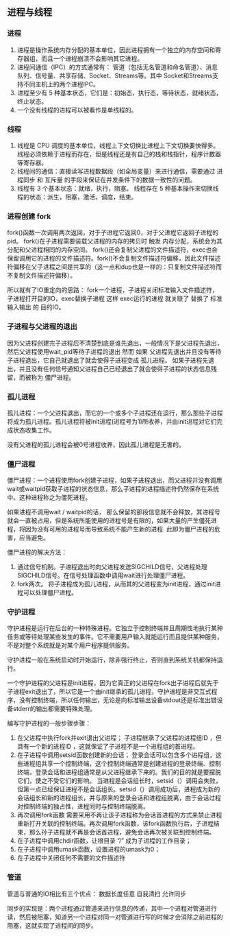 ## 进程与线程

### 进程
1. 进程是操作系统内存分配的基本单位，因此进程拥有一个独立的内存空间和寄存器组，而且一个进程崩溃不会影响其它进程。
2. 进程间通信（IPC）的方式通常有： 管道（包括无名管道和命名管道）、消息队列、信号量、共享存储、Socket、Streams等。其中 Socket和Streams支持不同主机上的两个进程IPC。
3. 进程至少有 5 种基本状态，它们是：初始态，执行态，等待状态，就绪状态，终止状态。
4. 一个没有线程的进程可以被看作是单线程的。


### 线程
1. 线程是 CPU 调度的基本单位，线程上下文切换比进程上下文切换要快得多。线程必须依赖于进程而存在，但是线程还是有自己的栈和栈指针，程序计数器等寄存器。
2. 线程间的通信：直接读写进程数据段（如全局变量）来进行通信，需要通过 进程同步 和 互斥量 的手段来保证在并发条件下的数据一致性的问题。
3. 线程有 3 个基本状态：就绪，执行，阻塞。 线程存在 5 种基本操作来切换线程的状态：派生，阻塞，激活，调度，结束。



### 进程创建 fork

fork()函数一次调用两次返回，对于子进程它返回0，对于父进程它返回子进程的pid。
fork()在子进程需要装载父进程的内存的拷贝时 触发 内存分配，系统会为其分配和父进程相同的内存空间。
fork()还会复制父进程的文件描述符，exec也会保留调用它的进程的文件描述符。fork()不会复制文件描述符偏移，因此文件描述符偏移在父子进程之间是共享的（这一点和dup也是一样的：只复制文件描述符而不复制文件描述符偏移）。

所以就有了IO重定向的思路： fork一个进程，子进程关闭标准输入文件描述符，子进程打开目的IO，exec替换子进程 这样 exec运行的进程 就关联了 替换了 标准输入输出 的 目的IO。


### 子进程与父进程的退出
因为父进程创建完子进程后不清楚到底是谁先退出，一般情况下是父进程先退出，然后父进程使用wait_pid等待子进程的退出
然而 如果 父进程先退出并且没有等待子进程退出，它自己就退出了就会使得子进程变成 孤儿进程。
如果子进程先退出，并且没有任何信号通知父进程自己已经退出了就会使得子进程的状态信息残留，而被称为 僵尸进程。

### 孤儿进程
孤儿进程：一个父进程退出，而它的一个或多个子进程还在运行，那么那些子进程将成为孤儿进程。孤儿进程将被init进程(进程号为1)所收养，并由init进程对它们完成状态收集工作。

没有父进程的孤儿进程会被0号进程收养，因此孤儿进程是无害的。

### 僵尸进程
僵尸进程：一个进程使用fork创建子进程，如果子进程退出，而父进程并没有调用wait或waitpid获取子进程的状态信息，那么子进程的进程描述符仍然保存在系统中。这种进程称之为僵死进程。

如果进程不调用wait / waitpid的话， 那么保留的那段信息就不会释放，其进程号就会一直被占用，但是系统所能使用的进程号是有限的，如果大量的产生僵死进程，将因为没有可用的进程号而导致系统不能产生新的进程. 此即为僵尸进程的危害，应当避免。

僵尸进程的解决方法：
  1. 通过信号机制。子进程退出时向父进程发送SIGCHILD信号，父进程处理SIGCHILD信号。在信号处理函数中调用wait进行处理僵尸进程。
  2. fork两次。 将子进程成为孤儿进程，从而其的父进程变为init进程，通过init进程可以处理僵尸进程。
  
### 守护进程
守护进程是运行在后台的一种特殊进程。它独立于控制终端并且周期性地执行某种任务或等待处理某些发生的事件。它不需要用户输入就能运行而且提供某种服务，不是对整个系统就是对某个用户程序提供服务。

守护进程一般在系统启动时开始运行，除非强行终止，否则直到系统关机都保持运行。

一个守护进程的父进程是init进程，因为它真正的父进程在fork出子进程后就先于子进程exit退出了，所以它是一个由init继承的孤儿进程。守护进程是非交互式程序，没有控制终端，所以任何输出，无论是向标准输出设备stdout还是标准出错设备stderr的输出都需要特殊处理。

编写守护进程的一般步骤步骤：
  1. 在父进程中执行fork并exit退出父进程；
    子进程继承了父进程的进程组ID ，但具有一个新的进程ID ，这就保证了子进程不是一个进程组的首进程。
  2. 在子进程中调用setsid函数创建新的会话；
    登录会话可以包含多个进程组，这些进程组共享一个控制终端，这个控制终端通常是创建进程的登录终端、控制终端，登录会话和进程组通常是从父进程继承下来的。我们的目的就是要摆脱它们，使之不受它们的影响。
    当进程是会话组长时，setsid（）调用会失败，但第一点已经保证进程不是会话组长。setsid（）调用成功后，进程成为新的会话组长和新的进程组长，并与原来的登录会话和进程组脱离，由于会话过程对控制终端的独占性，进程同时与控制终端脱离。
  3. 再次调用fork函数
    需要采用不再让该子进程称为会话首进程的方式来禁止进程重新打开关联的控制终端。再次调用fork函数，该fork函数执行后，子进程结束，那么孙子进程就不再是会话首进程，避免会话再次被关联到控制终端。
  3. 在子进程中调用chdir函数，让根目录 ”/” 成为子进程的工作目录；
  4. 在子进程中调用umask函数，设置进程的umask为0；
  5. 在子进程中关闭任何不需要的文件描述符

### 管道
管道与普通的IO相比有三个优点： 数据长度任意 自我清扫 允许同步

同步的实现是：两个进程通过管道来进行信息的传递，其中一个进程对管道进行读，然后被阻塞，知道另一个进程对同一对管道进行写的时候才会消除之前进程的阻塞，这就实现了进程间的同步。








